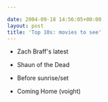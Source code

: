```yaml
---

date: 2004-09-18 14:56:05+00:00
layout: post
title: 'Top 10s: movies to see'
---
```




  * Zach Braff's latest


  * Shaun of the Dead


  * Before sunrise/set


  * Coming Home (voight) 


